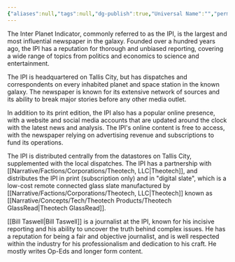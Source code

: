 ```yaml
---
{"aliases":null,"tags":null,"dg-publish":true,"Universal Name":"","permalink":"/narrative/factions/corporations/inter-planet-indicator/","dgPassFrontmatter":true}
---
```


The Inter Planet Indicator, commonly referred to as the IPI, is the largest and most influential newspaper in the galaxy. Founded over a hundred years ago, the IPI has a reputation for thorough and unbiased reporting, covering a wide range of topics from politics and economics to science and entertainment.

The IPI is headquartered on Tallis City, but has dispatches and correspondents on every inhabited planet and space station in the known galaxy. The newspaper is known for its extensive network of sources and its ability to break major stories before any other media outlet.

In addition to its print edition, the IPI also has a popular online presence, with a website and social media accounts that are updated around the clock with the latest news and analysis. The IPI's online content is free to access, with the newspaper relying on advertising revenue and subscriptions to fund its operations.

The IPI is distributed centrally from the datastores on Tallis City, supplemented with the local dispatches. The IPI has a partnership with [[Narrative/Factions/Corporations/Theotech, LLC\|Theotech]], and distributes the IPI in print (subscription only) and in "digital slate", which is a low-cost remote connected glass slate manufactured by [[Narrative/Factions/Corporations/Theotech, LLC\|Theotech]] known as [[Narrative/Concepts/Tech/Theotech Products/Theotech GlassRead\|Theotech GlassRead]].

[[Bill Taswell\|Bill Taswell]] is a journalist at the IPI, known for his incisive reporting and his ability to uncover the truth behind complex issues. He has a reputation for being a fair and objective journalist, and is well respected within the industry for his professionalism and dedication to his craft. He mostly writes Op-Eds and longer form content.